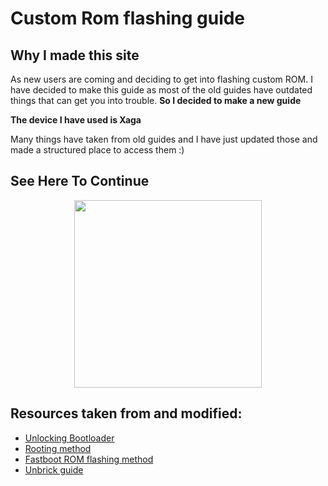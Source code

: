 ﻿---
hide:
  - navigation
---

# **Custom Rom flashing guide**
## Why I made this site
As new users are coming and deciding to get into flashing custom ROM. I have decided to make this guide as most of the old guides have outdated things that can get you into trouble. **So I decided to make a new guide** 

**The device I have used is Xaga**

Many things have taken from old guides and I have just updated those and made a structured place to access them :)

## **See Here To Continue**

<p align="center">

<img src="https://raw.githubusercontent.com/Angxddeep/Custom-Rom-flashing-guide/9ae99c8686b75f2171c6ddef1915add7e1db352c/docs/images/arrow.png" width="300" height="300">

</p>


## Resources taken from and modified:

- [Unlocking Bootloader](https://telegra.ph/Unlocking-Bootloader-05-24)
- [Rooting method](https://telegra.ph/Rooting-Method-02-15)
- [Fastboot ROM flashing method](https://telegra.ph/How-to-flash-miui-fastboot-rom-05-27)
- [Unbrick guide](https://guide.itsvixano.me/preloader_xaga)


